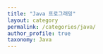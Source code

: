 ```yaml
---
title: "Java 프로그래밍"
layout: category
permalink: /categories/java/
author_profile: true
taxonomy: Java
---
```

